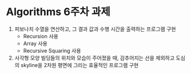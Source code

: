 # Algorithms 6주차 과제
1. 피보나치 수열을 연산하고, 그 결과 값과 수행 시간을 출력하는 프로그램 구현
	- Recursion 사용
	- Array 사용
	- Recursive Squaring 사용
2. 사각형 모양 빌딩들의 위치와 모습이 주어졌을 때, 감추어지는 선을 제외하고 도심의 skyline을 2차원 평면에 그리는 효율적인 프로그램 구현
